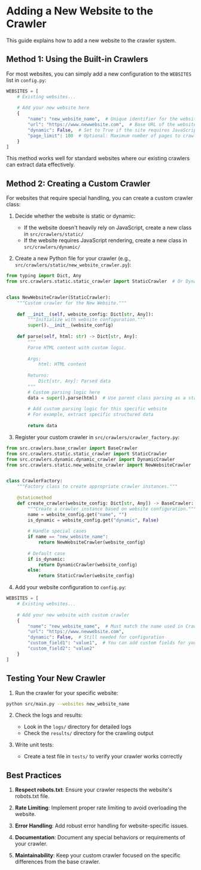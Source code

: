 # Adding a New Website to the Crawler

This guide explains how to add a new website to the crawler system.

## Method 1: Using the Built-in Crawlers

For most websites, you can simply add a new configuration to the `WEBSITES` list in `config.py`:

```python
WEBSITES = [
    # Existing websites...
    
    # Add your new website here
    {
        "name": "new_website_name",  # Unique identifier for the website
        "url": "https://www.newwebsite.com",  # Base URL of the website
        "dynamic": False,  # Set to True if the site requires JavaScript rendering
        "page_limit": 100  # Optional: Maximum number of pages to crawl
    }
]
```

This method works well for standard websites where our existing crawlers can extract data effectively.

## Method 2: Creating a Custom Crawler

For websites that require special handling, you can create a custom crawler class:

1. Decide whether the website is static or dynamic:
   - If the website doesn't heavily rely on JavaScript, create a new class in `src/crawlers/static/`
   - If the website requires JavaScript rendering, create a new class in `src/crawlers/dynamic/`

2. Create a new Python file for your crawler (e.g., `src/crawlers/static/new_website_crawler.py`):

```python
from typing import Dict, Any
from src.crawlers.static.static_crawler import StaticCrawler  # Or DynamicCrawler for JS sites


class NewWebsiteCrawler(StaticCrawler):
    """Custom crawler for the New Website."""
    
    def __init__(self, website_config: Dict[str, Any]):
        """Initialize with website configuration."""
        super().__init__(website_config)
    
    def parse(self, html: str) -> Dict[str, Any]:
        """
        Parse HTML content with custom logic.
        
        Args:
            html: HTML content
            
        Returns:
            Dict[str, Any]: Parsed data
        """
        # Custom parsing logic here
        data = super().parse(html)  # Use parent class parsing as a starting point
        
        # Add custom parsing logic for this specific website
        # For example, extract specific structured data
        
        return data
```

3. Register your custom crawler in `src/crawlers/crawler_factory.py`:

```python
from src.crawlers.base_crawler import BaseCrawler
from src.crawlers.static.static_crawler import StaticCrawler
from src.crawlers.dynamic.dynamic_crawler import DynamicCrawler
from src.crawlers.static.new_website_crawler import NewWebsiteCrawler  # Import your crawler


class CrawlerFactory:
    """Factory class to create appropriate crawler instances."""
    
    @staticmethod
    def create_crawler(website_config: Dict[str, Any]) -> BaseCrawler:
        """Create a crawler instance based on website configuration."""
        name = website_config.get("name", "")
        is_dynamic = website_config.get("dynamic", False)
        
        # Handle special cases
        if name == "new_website_name":
            return NewWebsiteCrawler(website_config)
        
        # Default case
        if is_dynamic:
            return DynamicCrawler(website_config)
        else:
            return StaticCrawler(website_config)
```

4. Add your website configuration to `config.py`:

```python
WEBSITES = [
    # Existing websites...
    
    # Add your new website with custom crawler
    {
        "name": "new_website_name",  # Must match the name used in CrawlerFactory
        "url": "https://www.newwebsite.com",
        "dynamic": False,  # Still needed for configuration
        "custom_field1": "value1",  # You can add custom fields for your crawler
        "custom_field2": "value2"
    }
]
```

## Testing Your New Crawler

1. Run the crawler for your specific website:

```bash
python src/main.py --websites new_website_name
```

2. Check the logs and results:
   - Look in the `logs/` directory for detailed logs
   - Check the `results/` directory for the crawling output

3. Write unit tests:
   - Create a test file in `tests/` to verify your crawler works correctly

## Best Practices

1. **Respect robots.txt**: Ensure your crawler respects the website's robots.txt file.

2. **Rate Limiting**: Implement proper rate limiting to avoid overloading the website.

3. **Error Handling**: Add robust error handling for website-specific issues.

4. **Documentation**: Document any special behaviors or requirements of your crawler.

5. **Maintainability**: Keep your custom crawler focused on the specific differences from the base crawler. 